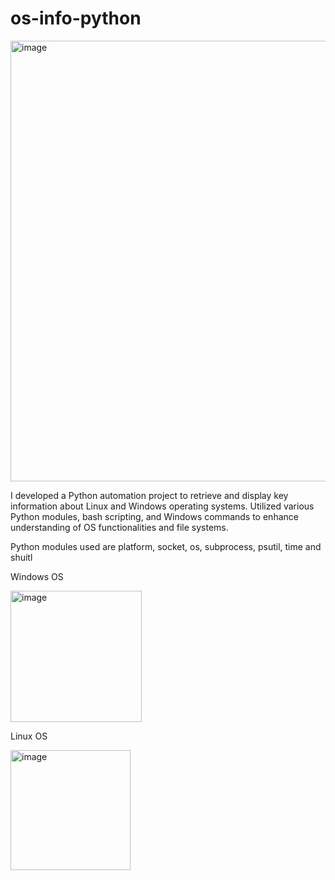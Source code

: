 # os-info-python


<img width="705" alt="image" src="https://github.com/AlexKongFY/os-info-python/assets/93807661/5c65c85d-f005-40f2-b7e2-05823880c361">



I developed a Python automation project to retrieve and display key information about Linux and Windows operating systems. Utilized various Python modules, bash scripting, and Windows commands to enhance understanding of OS functionalities and file systems. 

Python modules used are platform, socket, os, subprocess, psutil, time and shuitl


Windows OS 

<img width="210" alt="image" src="https://github.com/AlexKongFY/os-info-python/assets/93807661/6a2197cf-ea95-4133-b31e-06db0a771c88">



Linux OS

<img width="192" alt="image" src="https://github.com/AlexKongFY/os-info-python/assets/93807661/f58ae98e-f40f-48de-9f05-e4a3f5b9bc82">
